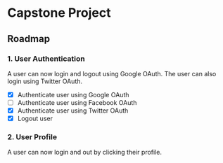 # Capstone Project

## Roadmap

### 1. User Authentication

A user can now login and logout using Google OAuth. The user can also login using Twitter OAuth.

- [x] Authenticate user using Google OAuth
- [ ] Authenticate user using Facebook OAuth
- [x] Authenticate user using Twitter OAuth
- [x] Logout user

### 2. User Profile

A user can now login and out by clicking their profile.
